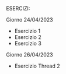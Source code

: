 ESERCIZI:

Giorno 24/04/2023
  - Esercizio 1
  - Esercizio 2
  - Esercizio 3

Giorno 26/04/2023
  - Esercizio Thread 2